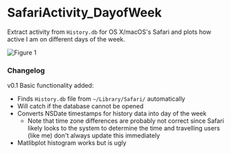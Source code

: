 # SafariActivity_DayofWeek

Extract activity from `History.db` for OS X/macOS's Safari and plots how active I am on different days of the week.

![Figure 1](https://i.imgur.com/rz6TQE4.png)

### Changelog
v0.1	Basic functionality added:
* Finds `History.db` file from `~/Library/Safari/` automatically
* Will catch if the database cannot be opened
* Converts NSDate timestamps for history data into day of the week
	* Note that time zone differences are probably not correct since Safari likely looks to the system to determine the time and travelling users (like me) don't always update this immediately
* Matlibplot histogram works but is ugly

